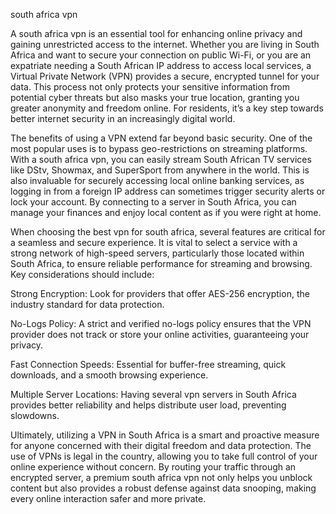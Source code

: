 south africa vpn


A south africa vpn is an essential tool for enhancing online privacy and gaining unrestricted access to the internet. Whether you are living in South Africa and want to secure your connection on public Wi-Fi, or you are an expatriate needing a South African IP address to access local services, a Virtual Private Network (VPN) provides a secure, encrypted tunnel for your data. This process not only protects your sensitive information from potential cyber threats but also masks your true location, granting you greater anonymity and freedom online. For residents, it’s a key step towards better internet security in an increasingly digital world.



The benefits of using a VPN extend far beyond basic security. One of the most popular uses is to bypass geo-restrictions on streaming platforms. With a south africa vpn, you can easily stream South African TV services like DStv, Showmax, and SuperSport from anywhere in the world. This is also invaluable for securely accessing local online banking services, as logging in from a foreign IP address can sometimes trigger security alerts or lock your account. By connecting to a server in South Africa, you can manage your finances and enjoy local content as if you were right at home.



When choosing the best vpn for south africa, several features are critical for a seamless and secure experience. It is vital to select a service with a strong network of high-speed servers, particularly those located within South Africa, to ensure reliable performance for streaming and browsing. Key considerations should include:



    
Strong Encryption: Look for providers that offer AES-256 encryption, the industry standard for data protection.

    
No-Logs Policy: A strict and verified no-logs policy ensures that the VPN provider does not track or store your online activities, guaranteeing your privacy.

    
Fast Connection Speeds: Essential for buffer-free streaming, quick downloads, and a smooth browsing experience.

    
Multiple Server Locations: Having several vpn servers in South Africa provides better reliability and helps distribute user load, preventing slowdowns.





Ultimately, utilizing a VPN in South Africa is a smart and proactive measure for anyone concerned with their digital freedom and data protection. The use of VPNs is legal in the country, allowing you to take full control of your online experience without concern. By routing your traffic through an encrypted server, a premium south africa vpn not only helps you unblock content but also provides a robust defense against data snooping, making every online interaction safer and more private.
